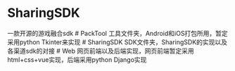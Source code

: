 # SharingSDK
一款开源的游戏融合sdk
    # PackTool 工具文件夹，Android和iOS打包所用，暂定采用python Tkinter来实现
    # SharingSDK SDK文件夹，SharingSDK的实现以及各渠道sdk的对接
    # Web 网页前端以及后端实现，网页前端暂定采用html+css+vue实现，后端采用python Django实现
